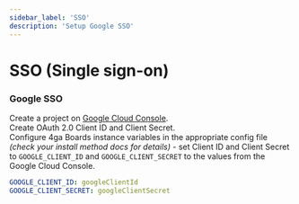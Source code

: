 ```yaml
---
sidebar_label: 'SSO'
description: 'Setup Google SSO'
---
```


# SSO (Single sign-on)

### Google SSO

Create a project on [Google Cloud Console](https://console.cloud.google.com).\
Create OAuth 2.0 Client ID and Client Secret.\
Configure 4ga Boards instance variables in the appropriate config file _(check your install method docs for details)_ - set Client ID and Client Secret to `GOOGLE_CLIENT_ID` and `GOOGLE_CLIENT_SECRET` to the values from the Google Cloud Console.
```yml
GOOGLE_CLIENT_ID: googleClientId
GOOGLE_CLIENT_SECRET: googleClientSecret
```